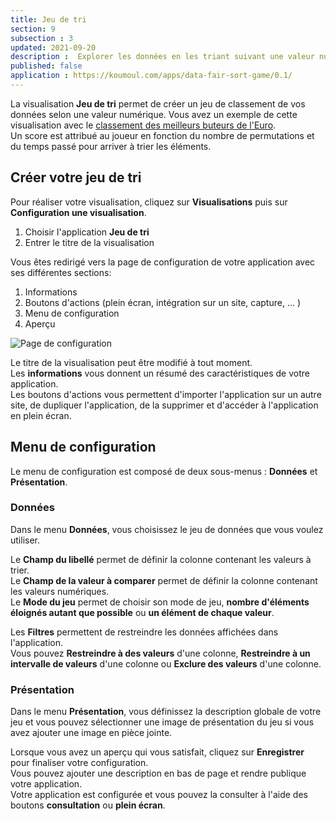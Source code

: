 ```yaml
---
title: Jeu de tri
section: 9
subsection : 3
updated: 2021-09-20
description :  Explorer les données en les triant suivant une valeur numérique.
published: false
application : https://koumoul.com/apps/data-fair-sort-game/0.1/
---
```


La visualisation **Jeu de tri** permet de créer un jeu de classement de vos données selon une valeur numérique. Vous avez un exemple de cette visualisation avec le [classement des meilleurs buteurs de l'Euro](https://opendata.koumoul.com/reuses/classez-les-meilleurs-buteurs-de-l'euro).  
Un score est attribué au joueur en fonction du nombre de permutations et du temps passé pour arriver à trier les éléments.

## Créer votre jeu de tri

Pour réaliser votre visualisation, cliquez sur **Visualisations** puis sur **Configuration une visualisation**.

1. Choisir l'application **Jeu de tri**
2. Entrer le titre de la visualisation

<p>
</p>

Vous êtes redirigé vers la page de configuration de votre application avec ses différentes sections:

1. Informations
2. Boutons d'actions (plein écran, intégration sur un site, capture, ... )
3. Menu de configuration
4. Aperçu

![Page de configuration](./images/user-guide/tri-config.jpg)

Le titre de la visualisation peut être modifié à tout moment.  
Les **informations** vous donnent un résumé des caractéristiques de votre application.  
Les boutons d'actions vous permettent d'importer l'application sur un autre site, de dupliquer l'application, de la supprimer et d'accéder à l'application en plein écran.

## Menu de configuration
Le menu de configuration est composé de deux sous-menus : **Données** et **Présentation**.

### Données

Dans le menu **Données**, vous choisissez le jeu de données que vous voulez utiliser.  


Le **Champ du libellé** permet de définir la colonne contenant les valeurs à trier.  
Le **Champ de la valeur à comparer** permet de définir la colonne contenant les valeurs numériques.  
Le **Mode du jeu** permet de choisir son mode de jeu, **nombre d'éléments éloignés autant que possible** ou **un élément de chaque valeur**.

Les **Filtres** permettent de restreindre les données affichées dans l'application.  
Vous pouvez **Restreindre à des valeurs** d'une colonne,  **Restreindre à un intervalle de valeurs** d'une colonne ou **Exclure des valeurs** d'une colonne.


### Présentation

Dans le menu **Présentation**, vous définissez la description globale de votre jeu et vous pouvez sélectionner une image de présentation du jeu si vous avez ajouter une image en pièce jointe.

Lorsque vous avez un aperçu qui vous satisfait, cliquez sur **Enregistrer** pour finaliser votre configuration.  
Vous pouvez ajouter une description en bas de page et rendre publique votre application.  
Votre application est configurée et vous pouvez la consulter à l'aide des boutons **consultation** ou **plein écran**.
